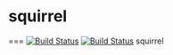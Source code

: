 # squirrel
===
[![Build Status](https://travis-ci.org/squirreldb/squirrel.svg?branch=master)](https://travis-ci.org/squirreldb/squirrel)
[![Build Status](http://220.181.7.231/job/tera_master_build/badge/icon)](http://220.181.7.231/job/tera_master_build/)
squirrel
